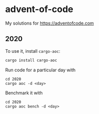 # advent-of-code
My solutions for https://adventofcode.com

## 2020

To use it, install `cargo-aoc`:

```sh
cargo install cargo-aoc
```

Run code for a particular day with

```fish
cd 2020
cargo aoc -d <day>
```

Benchmark it with

```fish
cd 2020
cargo aoc bench -d <day>
```
